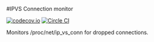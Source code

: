 #IPVS Connection monitor

[![codecov.io](http://codecov.io/github/mesosphere/ip_vs_conn/coverage.svg)](http://codecov.io/github/mesosphere/ip_vs_conn)
[![Circle CI](https://circleci.com/gh/mesosphere/ip_vs_conn.svg)](https://circleci.com/gh/mesosphere/ip_vs_conn.svg)

Monitors /proc/net/ip_vs_conn for dropped connections.

